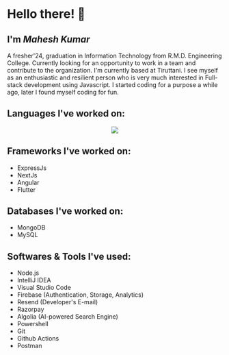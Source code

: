 # Hello there! 👋
## I'm *Mahesh Kumar*
A fresher'24, graduation in Information Technology from R.M.D. Engineering College. Currently looking for an opportunity to work in a team and contribute to the organization. I'm currently based at Tiruttani. I see myself as an enthusiastic and resilient person who is very much interested in Full-stack development using Javascript. I started coding for a purpose a while ago, later I found myself coding for fun. 
<br />

## Languages I've worked on:
<p align="center">
  <a href="https://skillicons.dev">
    <img src="https://skillicons.dev/icons?i=c,cpp,java,js,ts,html,css,powershell,react,nextjs,nodejs,git,github" />
  </a>
</p>

## Frameworks I've worked on:
* ExpressJs
* NextJs
* Angular
* Flutter

## Databases I've worked on:
* MongoDB
* MySQL

## Softwares & Tools I've used:
* Node.js
* IntelliJ IDEA
* Visual Studio Code
* Firebase (Authentication, Storage, Analytics)
* Resend (Developer's E-mail)
* Razorpay
* Algolia (AI-powered Search Engine)
* Powershell
* Git
* Github Actions
* Postman
